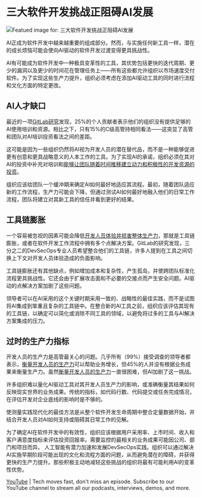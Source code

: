 # 三大软件开发挑战正阻碍AI发展

![Featued image for: 三大软件开发挑战正阻碍AI发展](https://cdn.thenewstack.io/media/2024/12/27530f03-chaos12-1024x576.jpg)

AI正成为软件开发中越来越重要的组成部分。然而，与实施任何新工具一样，潜在的成长烦恼可能会使向AI驱动的软件开发过渡变得更具挑战性。

AI有可能成为软件开发中一种极具变革性的工具，其优势包括更快的迭代周期、更少的漏洞以及更少的时间花在管理任务上——所有这些都允许组织以市场速度交付软件。为了实现这些生产力提升，组织必须考虑在添加AI驱动工具的同时进行流程和文化方面的特定更改。

## AI人才缺口
最近的一项[GitLab研究](https://about.gitlab.com/developer-survey/)发现，25%的个人贡献者表示他们的组织没有提供足够的AI使用培训和资源。相比之下，只有15%的C级高管持相同看法——这突显了高管和团队对AI培训投资看法之间的差距。

这可能是因为一些组织仍然将AI视为开发人员的潜在替代品，而不是一种能够促进更有创意和更具战略意义的人本工作的工具。为了实现AI的承诺，组织必须在其对AI的投资中补充对培训和[能够让团队随着时间推移建立动力和积极性的开发资源的投资](https://thenewstack.io/platform-teams-adopt-these-7-developer-productivity-drivers/)。

组织应该给团队一个缓冲期来确定AI如何最好地适应其流程。最初，随着团队适应新的工作流程，生产力可能会下降，但通过测试AI如何最好地融入他们的日常工作流程，团队将建立对其新工具的信任并看到更好的结果。

## 工具链膨胀
一个容易被忽视的因素可能会降低[开发人员体验并损害整体生产力](https://thenewstack.io/software-delivery-enablement-not-developer-productivity/)，那就是工具链膨胀，或者在软件开发工作流程中拥有多个点解决方案。GitLab的研究发现，三分之二的DevSecOps专业人员希望整合他们的工具链，许多人提到在工具之间切换上下文对开发人员体验造成的负面影响。

工具链膨胀还有其他缺点，例如增加成本和复杂性，产生孤岛，并使跨团队标准化流程更具挑战性。它还会由于扩展攻击面和不必要的交接点而产生安全问题。AI驱动的点解决方案加剧了这些问题。

领导者可以在AI采用的这个关键时期采用一致的、战略性的最佳实践，而不是试图将AI集成到笨重且复杂的工具链中。在整合新的AI工具之前，组织应该评估其现有的工具链，以确定可以简化或消除不同工具的领域，以避免将过多的工具与AI解决方案集成的压力。

## 过时的生产力指标
开发人员的生产力是高管最关心的问题。几乎所有（99%）接受调查的领导者都表示，[衡量开发人员的生产力](https://thenewstack.io/measuring-developer-productivity-whos-winning-the-debate/)可以帮助业务增长，但45%的人并没有根据业务成果来衡量生产力。虽然[衡量开发人员的生产力](https://thenewstack.io/three-key-metrics-to-measure-developer-productivity/)一直很困难，但AI加剧了这一挑战。

许多组织难以量化AI驱动工具对其开发人员生产力的影响，或准确衡量其结果如何反映现实世界的业务成果。传统的指标，如代码行数、代码提交或任务完成情况，在评估开发对企业底线的影响时是不够的。

使测量实践现代化的最佳方法是从整个软件开发生命周期中整合定量数据开始，并结合开发人员对AI如何支持或阻碍其日常工作的见解。

为了确定AI在软件开发中的有效性，组织应该根据用户采用率、上市时间、收入和客户满意度指标来评估投资回报率。需要监控的最相关的业务成果可能因公司、部门和项目而异。
人工智能有潜力加速和发展DevSecOps实践。组织可以通过解决AI实施早期阶段可能出现的文化和流程方面的问题，从而避免潜在的障碍，并获得更快的生产力提升。那些积极主动地减轻这些挑战的组织将最有可能利用AI的变革性优势。

[YouTube](https://youtube.com/thenewstack?sub_confirmation=1) | Tech moves fast, don't miss an episode. Subscribe to our YouTube channel to stream all our podcasts, interviews, demos, and more.